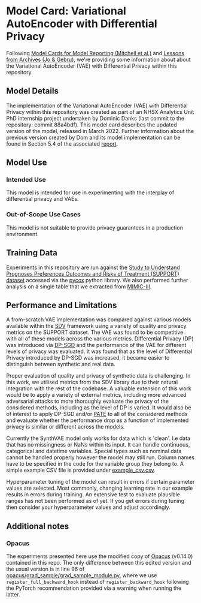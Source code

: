 # Model Card: Variational AutoEncoder with Differential Privacy

Following [Model Cards for Model Reporting (Mitchell et al.)](https://arxiv.org/abs/1810.03993) and [Lessons from
Archives (Jo & Gebru)](https://arxiv.org/pdf/1912.10389.pdf), we're providing some information about about the Variational AutoEncoder (VAE) with Differential Privacy within this repository.

## Model Details

The implementation of the Variational AutoEncoder (VAE) with Differential Privacy within this repository was created as part of an NHSX Analytics Unit PhD internship project undertaken by Dominic Danks (last commit to the repository: commit 88a4bdf). This model card describes the updated version of the model, released in March 2022.  Further information about the previous version created by Dom and its model implementation can be found in Section 5.4 of the associated [report](./reports/report.pdf).

## Model Use

### Intended Use

This model is intended for use in experimenting with the interplay of differential privacy and VAEs.

### Out-of-Scope Use Cases

This model is not suitable to provide privacy guarantees in a production environment.

## Training Data

Experiments in this repository are run against the [Study to Understand Prognoses Preferences Outcomes and Risks of Treatment (SUPPORT) dataset](https://biostat.app.vumc.org/wiki/Main/SupportDesc) accessed via the [pycox](https://github.com/havakv/pycox) python library. We also performed further analysis on a single table that we extracted from [MIMIC-III](https://physionet.org/content/mimiciii/1.4/).

## Performance and Limitations

A from-scratch VAE implementation was compared against various models available within the [SDV](https://sdv.dev/) framework using a variety of quality and privacy metrics on the SUPPORT dataset. The VAE was found to be competitive with all of these models across the various metrics. Differential Privacy (DP) was introduced via [DP-SGD](https://dl.acm.org/doi/10.1145/2976749.2978318) and the performance of the VAE for different levels
of privacy was evaluated. It was found that as the level of Differential Privacy introduced by
DP-SGD was increased, it became easier to distinguish between synthetic and real data.

Proper evaluation of quality and privacy of synthetic data is challenging. In this work, we
utilised metrics from the SDV library due to their natural integration with the rest of the codebase.
A valuable extension of this work would be to apply a variety of external metrics, including
more advanced adversarial attacks to more thoroughly evaluate the privacy of the considered methods,
including as the level of DP is varied. It would also be of interest to apply DP-SGD and/or
[PATE](https://arxiv.org/pdf/1610.05755.pdf) to all of the considered methods and evaluate
whether the performance drop as a function of implemented privacy is similar or different
across the models.

Currently the SynthVAE model only works for data which is 'clean'. I.e data that has no missingness or NaNs within its input. It can handle continuous, categorical and datetime variables. Special types such as nominal data cannot be handled properly however the model may still run. Column names have to be specified in the code for the variable group they belong to. A simple example CSV file is provided under [example_csv.csv](./example_csv.csv).

Hyperparameter tuning of the model can result in errors if certain parameter values are selected. Most commonly, changing learning rate in our example results in errors during training. An extensive test to evaluate plausible ranges has not been performed as of yet. If you get errors during tuning then consider your hyperparameter values and adjust accordingly.

## Additional notes

### Opacus
The experiments presented here use the modified copy of [Opacus](https://github.com/pytorch/opacus) (v0.14.0)
contained in this repo. The only difference between this edited version and the usual version is in line 96 of [opacus/grad_sample/grad_sample_module.py](./opacus/grad_sample/grad_sample_module.py), where we use `register_full_backward_hook` instead of `register_backward_hook` following the PyTorch recommendation
provided via a warning when running the latter.
